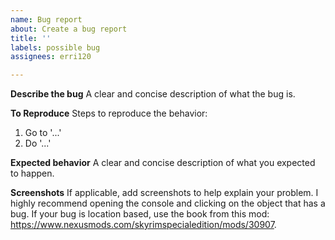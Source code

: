 ```yaml
---
name: Bug report
about: Create a bug report
title: ''
labels: possible bug
assignees: erri120

---
```


**Describe the bug**
A clear and concise description of what the bug is.

**To Reproduce**
Steps to reproduce the behavior:
1. Go to '...'
2. Do '...'

**Expected behavior**
A clear and concise description of what you expected to happen.

**Screenshots**
If applicable, add screenshots to help explain your problem. I highly recommend opening the console and clicking on the object that has a bug. If your bug is location based, use the book from this mod: https://www.nexusmods.com/skyrimspecialedition/mods/30907.
